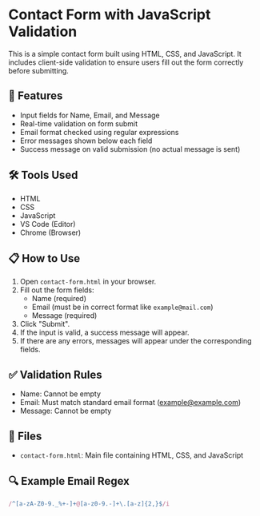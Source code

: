 # Contact Form with JavaScript Validation

This is a simple contact form built using HTML, CSS, and JavaScript. It includes client-side validation to ensure users fill out the form correctly before submitting.

## 🚀 Features

- Input fields for Name, Email, and Message
- Real-time validation on form submit
- Email format checked using regular expressions
- Error messages shown below each field
- Success message on valid submission (no actual message is sent)

## 🛠 Tools Used

- HTML
- CSS
- JavaScript
- VS Code (Editor)
- Chrome (Browser)

## 📋 How to Use

1. Open `contact-form.html` in your browser.
2. Fill out the form fields:
   - Name (required)
   - Email (must be in correct format like `example@mail.com`)
   - Message (required)
3. Click "Submit".
4. If the input is valid, a success message will appear.
5. If there are any errors, messages will appear under the corresponding fields.

## ✅ Validation Rules

- Name: Cannot be empty
- Email: Must match standard email format (example@example.com)
- Message: Cannot be empty

## 📁 Files

- `contact-form.html`: Main file containing HTML, CSS, and JavaScript

## 🔍 Example Email Regex

```js
/^[a-zA-Z0-9._%+-]+@[a-z0-9.-]+\.[a-z]{2,}$/i
